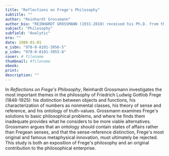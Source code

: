 ```yaml
---
title: "Reflections on Frege's Philosophy"
subtitle: ""
author: "Reinhardt Grossmann"
author_bio: "REINHARDT GROSSMANN (1931-2010) received his Ph.D. from the University of Iowa in 1958. He was a philosopher and professor at Indiana University and the author of numerous books and studies in the areas of metaphysics, ontology, epistemology, and philosophy of mind."
subject: "Philosophy"
subfield: "Analytic"
era: ""
date: 1988-01-01
e_isbn: "978-0-8101-3956-5"
p_isbn: "978-0-8101-3955-8"
cover: # filename
thumbnail: #filename
ebook:
print:
description: ""
---
```

In _Reflections on Frege's Philosophy_, Reinhardt Grossmann investigates the most important themes in the philosophy of Friedrich Ludwig Gottlob Frege (1848-1925): his distinction between objects and functions, his characterization of numbers as nonmental classes, his theory of sense and reference, and his ontology of truth-values. Grossmann examines Frege's solutions to basic philosophical problems, and where he finds them inadequate provides what he considers to be more viable alternatives. Grossmann argues that an ontology should contain states of affairs rather than Fregean senses, and that the sense-reference distinction, Frege's most original and famous metaphysical innovation, must ultimately be rejected. This study is both an exposition of Frege's philosophy and an original contribution to the philosophical enterprise.
